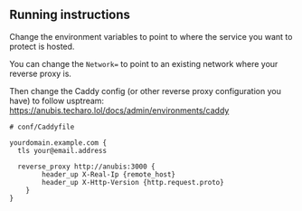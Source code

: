 ## Running instructions

Change the environment variables to point to where the service you want to protect is hosted.

You can change the `Network=` to point to an existing network where your reverse proxy is.

Then change the Caddy config (or other reverse proxy configuration you have) to follow usptream: https://anubis.techaro.lol/docs/admin/environments/caddy

```
# conf/Caddyfile

yourdomain.example.com {
  tls your@email.address

  reverse_proxy http://anubis:3000 {
        header_up X-Real-Ip {remote_host}
        header_up X-Http-Version {http.request.proto}
    }
}
```
